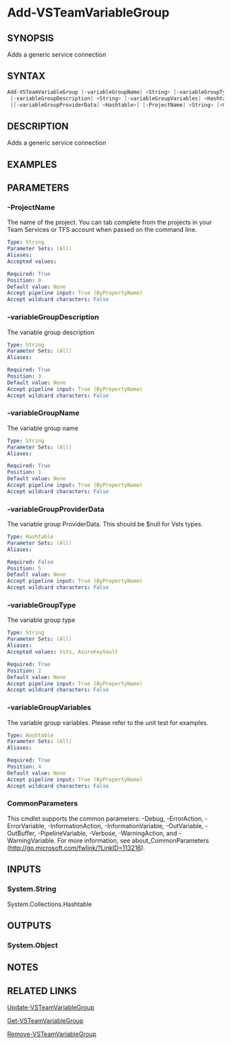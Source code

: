 


# Add-VSTeamVariableGroup

## SYNOPSIS
Adds a generic service connection

## SYNTAX

```powershell
Add-VSTeamVariableGroup [-variableGroupName] <String> [-variableGroupType] <String>
 [-variableGroupDescription] <String> [-variableGroupVariables] <Hashtable>
 [[-variableGroupProviderData] <Hashtable>] [-ProjectName] <String> [<CommonParameters>]
```

## DESCRIPTION
Adds a generic service connection

## EXAMPLES

## PARAMETERS

### -ProjectName
The name of the project. 
You can tab complete from the projects in your Team Services or TFS account when passed on the command line.

```yaml
Type: String
Parameter Sets: (All)
Aliases:
Accepted values:

Required: True
Position: 0
Default value: None
Accept pipeline input: True (ByPropertyName)
Accept wildcard characters: False
```

### -variableGroupDescription
The variable group description

```yaml
Type: String
Parameter Sets: (All)
Aliases:

Required: True
Position: 3
Default value: None
Accept pipeline input: True (ByPropertyName)
Accept wildcard characters: False
```

### -variableGroupName
The variable group name

```yaml
Type: String
Parameter Sets: (All)
Aliases:

Required: True
Position: 1
Default value: None
Accept pipeline input: True (ByPropertyName)
Accept wildcard characters: False
```

### -variableGroupProviderData
The variable group ProviderData.  This should be $null for Vsts types.

```yaml
Type: Hashtable
Parameter Sets: (All)
Aliases:

Required: False
Position: 5
Default value: None
Accept pipeline input: True (ByPropertyName)
Accept wildcard characters: False
```

### -variableGroupType
The variable group type

```yaml
Type: String
Parameter Sets: (All)
Aliases:
Accepted values: Vsts, AzureKeyVault

Required: True
Position: 2
Default value: None
Accept pipeline input: True (ByPropertyName)
Accept wildcard characters: False
```

### -variableGroupVariables
The variable group variables. Please refer to the unit test for examples.

```yaml
Type: Hashtable
Parameter Sets: (All)
Aliases:

Required: True
Position: 4
Default value: None
Accept pipeline input: True (ByPropertyName)
Accept wildcard characters: False
```

### CommonParameters
This cmdlet supports the common parameters: -Debug, -ErrorAction, -ErrorVariable, -InformationAction, -InformationVariable, -OutVariable, -OutBuffer, -PipelineVariable, -Verbose, -WarningAction, and -WarningVariable.
For more information, see about_CommonParameters (http://go.microsoft.com/fwlink/?LinkID=113216).

## INPUTS

### System.String
System.Collections.Hashtable


## OUTPUTS

### System.Object

## NOTES

## RELATED LINKS

[Update-VSTeamVariableGroup](Update-VSTeamVariableGroup.md)

[Get-VSTeamVariableGroup](Get-VSTeamVariableGroup.md)

[Remove-VSTeamVariableGroup](Remove-VSTeamVariableGroup.md)
